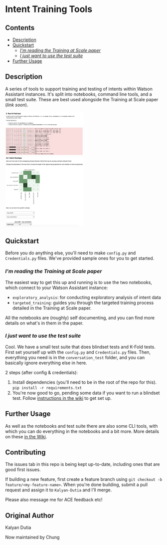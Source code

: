 # Intent Training Tools

## Contents

- [Description](#description)
- [Quickstart](#quickstart)
  - [_I'm reading the Training at Scale paper_](#im-reading-the-training-at-scale-paper)
  - [_I just want to use the test suite_](#i-just-want-to-use-the-test-suite)
- [Further Usage](#further-usage)

## Description

A series of tools to support training and testing of intents within Watson Assistant instances. It's split into notebooks, command line tools, and a small test suite. These are best used alongside the Training at Scale paper (_link soon_).

<p float="left">
    <img src="screenshots/k-fold_notebook.png" width="50%" height="50%" alt="K-Fold test screenshot">
    <img src="screenshots/intent_overlaps.png" width="50%" height="50%" alt="Intent overlap screenshot">
</p>

## Quickstart

Before you do anything else, you'll need to make `config.py` and `Credentials.py` files. We've provided sample ones for you to get started.

### _I'm reading the Training at Scale paper_

The easiest way to get this up and running is to use the two notebooks, which connect to your Watson Assistant instance:

- `exploratory_analysis`: for conducting exploratory analysis of intent data
- `targeted_training`: guides you through the targeted training process detailed in the Training at Scale paper.

All the notebooks are (roughly) self documenting, and you can find more details on what's in them in the paper.

### _I just want to use the test suite_

Cool. We have a small test suite that does blindset tests and K-Fold tests. First set yourself up with the `config.py` and `Credentials.py` files. Then, everything you need is in the `conversation_test` folder, and you can basically ignore everything else in here.

2 steps (after config & credentials):

1. Install dependencies (you'll need to be in the root of the repo for this). `pip install -r requirements.txt`
2. You're now good to go, pending some data if you want to run a blindset test. Follow [instructions in the wiki](https://github.ibm.com/Kalyan-Dutia/intent_training_tools/wiki/Test-Suite) to get set up.

## Further Usage

As well as the notebooks and test suite there are also some CLI tools, with which you can do everything in the notebooks and a bit more. More details on these [in the Wiki](https://github.ibm.com/Kalyan-Dutia/intent_training_tools/wiki/Command-Line-tools).

## Contributing

The issues tab in this repo is being kept up-to-date, including ones that are good first issues.

If building a new feature, first create a feature branch using `git checkout -b feature/<my-feature-name>`. When you're done building, submit a pull request and assign it to `Kalyan-Dutia` and I'll merge.

Please also message me for ACE feedback etc!

## Original Author

Kalyan Dutia

Now maintained by Chung
